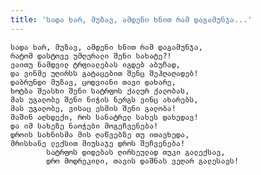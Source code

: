 ```yaml
---
title: 'სადა ხარ, მუზავ, ამდენი ხნით რამ დაგამუნჯა...'
---
```


    სადა ხარ, მუზავ, ამდენი ხნით რამ დაგამუნჯა,
    რატომ დასტოვე უმღერალი შენი სახატე?!
    ვაითუ ნამდვილ ტრფიალებას იგდებ აბუჩად,
    და ვინმე უღირსს გატაცებით შენც შეჰღაღადებ!
    დაბრუნდი მუზავ, ცოდვიანი თავი დახარე,
    ხოტბა შეასხი შენი სატრფოს ქალურ ქალობას,
    მას უგალობე შენი ნიჭის ნერგს ვინც ახარებს,
    მას უგალობე, ვისაც ესმის შენი გალობა!
    მაშინ აღსდექი, როს სანატრელ სახეს დახედავ!
    და იმ სახეზე ნაოჭები მოგეჩვენება!
    დროის სახნისმა მის ღაწვებზე თუ ითავხედა,
    მრისხანე ლექსით მიუსაჯე დროს შეჩვენება!
            სატრფოს დიდებას ღირსეულად თუკი გალექსავ,
            დრო მოდრეკილი, თავის დაშნას ვეღარ გალესავს!
